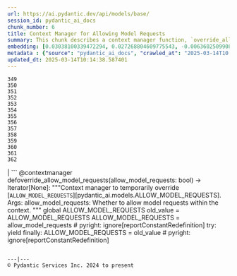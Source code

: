 ```yaml
---
url: https://ai.pydantic.dev/api/models/base/
session_id: pydantic_ai_docs
chunk_number: 6
title: Context Manager for Allowing Model Requests
summary: This chunk describes a context manager function, `override_allow_model_requests`, which temporarily changes the global setting `ALLOW_MODEL_REQUESTS` based on the provided argument. It captures the old value, modifies it within the context, and ensures it's restored after exiting the context.
embedding: [0.03038100339472294, 0.027268804609775543, -0.006360250990837812, -0.0021458128467202187, -0.03635840490460396, 0.009565076790750027, -0.02329210378229618, 0.03386370465159416, -0.02061215229332447, -0.011127351783216, -0.014955852180719376, -0.029318904504179955, -0.003989050630480051, -0.01164605189114809, -0.036333706229925156, -0.030109304934740067, 0.024712353944778442, 0.025490403175354004, 0.0120844766497612, 0.07904001325368881, 0.020933253690600395, 0.03551860526204109, -0.01729000173509121, 0.029467104002833366, -0.031072603538632393, 0.009336601011455059, -0.056563008576631546, 0.006761625874787569, 0.0111397011205554, -0.020068753510713577, 0.019895853474736214, -0.015141102485358715, -0.08477041125297546, 0.014931152574717999, 0.017784003168344498, -0.023094503208994865, -0.012004201300442219, 0.000514454732183367, -0.028726104646921158, 0.05098080635070801, -0.009824426844716072, -0.04722640663385391, 0.014288951642811298, 0.05646420642733574, -0.006128688342869282, 0.060119807720184326, -0.012380876578390598, 0.06179940700531006, 0.006878951098769903, -0.0101825762540102, 0.005600725766271353, 0.0035321004688739777, -0.058193206787109375, -0.006761625874787569, 0.015499251894652843, 0.008607950992882252, -0.0111397011205554, 0.006767801009118557, -0.012720501981675625, -0.0014341439818963408, 0.014227202162146568, -0.03280160576105118, -0.04119960591197014, 0.02493465319275856, -0.03966820612549782, -0.0029547379817813635, -0.022341152653098106, 0.02176070399582386, 0.0022893815767019987, 0.037963904440402985, -0.06426940858364105, -0.0032387878745794296, -0.03574090451002121, -0.03255460411310196, -0.0019883501809090376, 0.009157526306807995, 0.04517630487680435, 0.0827450081706047, 0.015536301769316196, 0.0015290846349671483, -0.026873603463172913, 0.0044768755324184895, 0.005464875604957342, 0.02174835279583931, -0.03524690493941307, 0.0028636567294597626, -0.042928606271743774, 0.016993602737784386, 0.039124805480241776, -0.08388121426105499, -0.0040137507021427155, 0.018500301986932755, -0.04438590630888939, 0.0016533564776182175, 0.03991520404815674, 0.02289690263569355, 0.0037667504511773586, -0.015536301769316196, -0.007206226233392954, 0.057155806571245193, 0.013498552143573761, -0.0470288060605526, -0.033641405403614044, 0.026774803176522255, 0.031492505222558975, 0.09272381663322449, -0.020661553367972374, 0.003877900540828705, -0.015733901411294937, -0.005325938109308481, -0.02593500353395939, -0.020068753510713577, -0.0072124009020626545, -0.011374351568520069, -0.03956940397620201, -0.038457904011011124, -0.05928000807762146, -9.672559826867655e-05, 0.030356304720044136, -0.000981053221039474, -0.0305292047560215, -0.01456065196543932, 0.05305560678243637, -0.029788203537464142, -0.008046026341617107, -0.0037050005048513412, -0.011127351783216, -0.0649116113781929, -0.011713976971805096, -0.04744870588183403, 0.008008976466953754, -0.018932553008198738, 0.03354260325431824, -0.043299105018377304, -0.05384600907564163, 0.0050696758553385735, -0.01742585189640522, 0.00623366329818964, -0.015561002306640148, 0.021464303135871887, -0.00537533825263381, 0.02124200388789177, -0.0407550074160099, 0.005841550882905722, 0.04404010623693466, 0.015857402235269547, 0.04092790558934212, -0.026107903569936752, 0.024020753800868988, 0.07390241324901581, 0.009515676647424698, 0.02176070399582386, 0.033147405833005905, 0.020426902920007706, -0.010621001943945885, -0.037074703723192215, 0.00971945095807314, 0.03361670300364494, 0.028652004897594452, -0.016833052039146423, -0.04384250566363335, 0.006570200901478529, -0.018512653186917305, -0.06980220973491669, -0.014721201732754707, -0.010590126737952232, -0.016351401805877686, 0.012671101838350296, -0.047769807279109955, -0.07439640909433365, 0.013177451677620411, 0.04870840534567833, -0.0279851034283638, -0.0032604003790766, 0.03966820612549782, -0.03979170694947243, -0.038087405264377594, -0.00819422584027052, -0.01614145189523697, -0.002256962936371565, 0.0063479007221758366, 0.010398701764643192, -0.02518165297806263, -0.019920552149415016, 0.0015553283737972379, 0.00029022502712905407, -0.015104051679372787, 0.030059903860092163, -0.050585608929395676, 0.007990451529622078, 0.011491676792502403, 0.058440208435058594, 0.007502626162022352, 0.06303440779447556, -0.019871152937412262, -0.050165705382823944, -0.0029007066041231155, -0.027441704645752907, 0.014906452037394047, 0.006403475999832153, -0.024724703282117844, 0.04515160620212555, 0.005727313458919525, 0.009558901190757751, 0.045497406274080276, 0.002266225405037403, 0.010929751209914684, 0.01118910126388073, -0.049918707460165024, -0.0034827005583792925, -0.0012589283287525177, -0.030059903860092163, 0.017339402809739113, 0.024255404248833656, 0.020142853260040283, -0.03255460411310196, -0.02810860425233841, -0.020920902490615845, 0.006005188450217247, 0.008404175750911236, 0.0011439189547672868, 0.0120906513184309, 0.051079608500003815, 0.018117452040314674, -0.025762103497982025, 0.056167807430028915, -0.018599102273583412, 0.019611801952123642, 0.002338781487196684, 0.07449521124362946, -0.004081675782799721, 0.025885604321956635, -0.041940607130527496, -0.0023758315946906805, 0.023588502779603004, -0.03927300497889519, -0.0016039564507082105, -0.021044403314590454, 0.027441704645752907, -0.03650660440325737, 0.016586052253842354, 0.00870675127953291, 0.0067431009374558926, 0.005727313458919525, 0.02047630213201046, 0.021464303135871887, 0.0022338065318763256, -0.04401540756225586, 0.0111335264518857, 0.019290702417492867, 0.0216125026345253, -0.024107202887535095, -0.018734952434897423, -0.053747206926345825, 0.007422351278364658, 0.008175700902938843, -0.040409207344055176, 0.03482700511813164, -0.008502976037561893, -0.005054238252341747, 0.016549002379179, 0.034283604472875595, 0.019772352650761604, 0.008126300759613514, 0.0521664060652256, 0.014153102412819862, 0.03850730508565903, -0.013844352215528488, 0.027120603248476982, -0.008490625768899918, 0.005955788306891918, 0.04018690437078476, 0.013016901910305023, -0.027812203392386436, -0.01872260309755802, -0.02924480475485325, 0.035815004259347916, 0.015746252611279488, 0.0203651525080204, -0.04258280619978905, 0.00031724065775051713, -0.028528504073619843, 0.04285450652241707, 0.006533151026815176, 0.04297800734639168, 0.0235144030302763, -0.031616006046533585, 0.035074006766080856, -0.0030890442430973053, -0.0030489065684378147, -0.0022492441348731518, -0.030553903430700302, 0.058983609080314636, -0.03193710371851921, 0.02304510399699211, -0.011936277151107788, 0.007589076180011034, -0.010299901477992535, 0.03025750443339348, -0.002119569107890129, 0.030455105006694794, 0.03470350429415703, -0.02966470457613468, -0.028849603608250618, 0.03038100339472294, -0.00499557564035058, -0.025391602888703346, 0.005937263369560242, -0.002741700503975153, 0.016351401805877686, -0.02875080332159996, 0.03932240605354309, -0.040656205266714096, -0.02302040345966816, -0.014906452037394047, -0.012152401730418205, 0.03003520518541336, 0.004850463010370731, 0.07726161181926727, 0.02263755351305008, -0.020291052758693695, -0.022575803101062775, -0.050462108105421066, 0.019624153152108192, 0.025663303211331367, -0.016573702916502953, 0.007780501153320074, -0.022032402455806732, 0.0067863259464502335, -0.01056542620062828, -0.055525608360767365, 0.015523952431976795, -0.008916701190173626, -0.01094827614724636, 0.0008745344821363688, -0.01831505261361599, -0.011047076433897018, 0.040878504514694214, 0.03252990543842316, 0.01241175178438425, -0.009108126163482666, 0.05191940814256668, -0.04888130724430084, -0.032653406262397766, 0.005288888234645128, 0.026997104287147522, -0.04532450810074806, -0.00800280086696148, 0.008947576396167278, 0.015388102270662785, 0.040878504514694214, -0.04952350631356239, -0.01703065261244774, 0.029985804110765457, -0.03613610565662384, 0.001228053355589509, 0.021723652258515358, 0.008768501691520214, -0.04517630487680435, 0.0007626126171089709, -0.006116338539868593, 0.02011815272271633, 0.012918101623654366, -0.03742050379514694, -0.009311901405453682, 0.008262150920927525, -0.012356176972389221, -0.016252601519227028, -0.002005331451073289, 0.03993990644812584, 0.028454404324293137, -0.0023248877841979265, -0.006397300865501165, -0.002056275261566043, -0.013498552143573761, -0.02327975258231163, -0.024267753586173058, 0.003359200432896614, 0.05103020742535591, 0.007552025839686394, 0.0495729073882103, -0.008496801368892193, 0.0065146260894834995, -0.0007024063379503787, 0.014671802520751953, 0.029294203966856003, -0.04786860570311546, -0.016376102343201637, -0.0915876105427742, 0.022588152438402176, 0.05651360750198364, -0.034555304795503616, 0.01742585189640522, 0.0044027757830917835, -0.047275807708501816, -0.0006638126214966178, 0.03458000347018242, 0.022205302491784096, 0.03969290480017662, 0.029615303501486778, -0.02151370234787464, -0.005505013279616833, -0.07681701332330704, 0.028306204825639725, -0.01808040216565132, -0.008836425840854645, -0.03838380426168442, 0.03344380483031273, 0.008237451314926147, -0.004557150416076183, 0.05009160563349724, -0.03201120346784592, 0.023230353370308876, 0.041421905159950256, -0.003115287981927395, -0.05275920778512955, -0.02505815401673317, -0.015425152145326138, 0.018734952434897423, 0.029417704790830612, -0.054241206496953964, -0.04532450810074806, 0.02912130393087864, 0.014103702269494534, 0.02021695300936699, 0.02151370234787464, 0.009651526808738708, -0.037074703723192215, -0.008552376180887222, -0.06283681094646454, -0.000456950074294582, 0.018006302416324615, 0.019513003528118134, 0.00813865102827549, 0.036803003400564194, 0.027194702997803688, 0.01842620223760605, 0.017537003383040428, 0.050585608929395676, -0.08368360996246338, 0.03193710371851921, -0.01817920245230198, -0.013214501552283764, 0.05251220613718033, -0.025539804250001907, 0.0023696566931903362, -0.017981601879000664, -0.0028636567294597626, -0.033023905009031296, 0.026305504143238068, 0.002548731630668044, 0.022810453549027443, 0.03361670300364494, 0.007243276108056307, -0.024156603962183, 0.029417704790830612, 0.06772740930318832, 0.011670751497149467, 0.03458000347018242, 0.05937881022691727, 0.0018031002255156636, -0.014486552216112614, -0.02518165297806263, 0.01857440173625946, 0.02620670385658741, 0.03645720332860947, -0.0061564757488667965, 0.0015321720857173204, -0.020797403529286385, -0.01507935207337141, 0.028034504503011703, 0.03826030716300011, 0.03349320590496063, -0.0011886876309290528, -0.0011593564413487911, -0.049943406134843826, 0.03956940397620201, 0.029170705005526543, -0.007829900830984116, -0.05478460714221001, 0.03663010522723198, -0.0018555878195911646, 0.025910302996635437, 0.038853105157613754, 0.01260317675769329, 0.029417704790830612, -0.023094503208994865, -0.017277652397751808, -0.012634051963686943, -0.005681000649929047, -0.03485170379281044, 0.046633604913949966, -0.0025688004679977894, -0.013350351713597775, 0.06817200779914856, -0.004538625478744507, 0.02786160446703434, -0.024477703496813774, 0.020291052758693695, -0.03383900597691536, -0.04502810537815094, -0.004449088126420975, 0.005048063118010759, -0.0050264508463442326, -0.053747206926345825, -0.005446350667625666, -0.010497501119971275, -0.01805570349097252, 0.027392303571105003, 0.04441060498356819, -0.09746621549129486, 0.024070153012871742, -0.004226787947118282, 0.028182704001665115, -0.0030489065684378147, 0.012152401730418205, -0.003791450522840023, 0.009206926450133324, -0.011281726881861687, -0.034777604043483734, -0.007922526448965073, -0.019883502274751663, -0.0457938052713871, 0.0298870038241148, 0.00979972630739212, 0.007496451027691364, 0.007737276144325733, -0.040137507021427155, -0.0037852756213396788, 0.024156603962183, -0.004501575604081154, -0.0008683595224283636, -0.011115001514554024, -0.012183276936411858, 0.023008054122328758, -0.012893402017652988, 0.03458000347018242, 0.00814482569694519, 0.005625425837934017, -0.010411051101982594, 0.022588152438402176, 0.02139020338654518, -0.00018756564531940967, 0.002246156567707658, -0.022477002814412117, -0.011244677007198334, -0.010460451245307922, 0.03169010579586029, 0.005736575927585363, 2.39040073211072e-05, 0.014202501624822617, -0.003924212884157896, -0.010688926093280315, -0.017759302631020546, 0.005505013279616833, -0.008589426055550575, -0.016474902629852295, -0.0470288060605526, 0.01360970176756382, 0.0006229032296687365, 0.0111335264518857, -0.020698603242635727, 0.02694770321249962, -0.0013345720944926143, -0.04799210652709007, 0.02047630213201046, 0.008478276431560516, 0.025786804035305977, -0.01194862648844719, -0.03260400518774986, 0.016487251967191696, 0.027046503499150276, -0.040631506592035294, 0.04124900698661804, 0.006699875928461552, 0.0037976254243403673, 0.023008054122328758, 0.022365853190422058, -0.019043702632188797, 0.019772352650761604, -0.025663303211331367, -0.015684502199292183, 0.019908202812075615, 0.02518165297806263, -0.000611711002420634, 0.004906038288027048, -0.026527803391218185, 0.012708151713013649, -0.00594961317256093, 0.025910302996635437, 0.012436451390385628, -0.00432867556810379, -0.005906388163566589, 0.024700002744793892, -0.04791800677776337, 0.021661903709173203, 0.014721201732754707, 0.015486902557313442, -0.026429003104567528, -0.01668485254049301, 0.030751504004001617, -0.032134704291820526, 0.004010662902146578, 0.03653130680322647, -0.02010580338537693, 0.01793220266699791, 0.0092316260561347, -0.016598401591181755, 0.028800204396247864, 0.0028497627936303616, -0.0005731172859668732, 0.009713276289403439, -0.019488302990794182, -0.02558920346200466, -0.00984912645071745, -0.013733201660215855, -0.03705000504851341, 0.003461088053882122, 0.044509407132864, -0.030949104577302933, 0.04048330709338188, -0.004035362973809242, 0.022859852761030197, -0.00575818819925189, -0.013128051534295082, -0.01226972695440054, -0.019673552364110947, -0.015993252396583557, 0.004915300756692886, 0.032233502715826035, 0.007724925875663757, -0.015561002306640148, 0.00960830133408308, -0.001316047040745616, -0.024897603318095207, 0.016314351931214333, 0.0248235035687685, -0.007527326233685017, -0.0012087564682587981, 0.005856988485902548, 0.027194702997803688, -0.0005511188064701855, 0.025119904428720474, -0.01782105304300785, 0.02202005311846733, -0.016993602737784386, 0.00689747603610158, 0.02099500223994255, 0.012893402017652988, 0.004047713242471218, -0.01069510169327259, -0.0495729073882103, -0.015869751572608948, -0.033270902931690216, 0.0018910940270870924, -0.010398701764643192, -0.016314351931214333, -0.024329503998160362, 0.0029393003787845373, 0.019562402740120888, 0.013498552143573761, 0.0010057532927021384, -0.0025317503605037928, -0.0159068014472723, -0.011720151640474796, 0.003692650469020009, 0.0343330055475235, -0.01703065261244774, 0.00074331572977826, 0.0158944521099329, 0.010466626845300198, 0.032233502715826035, 0.0598234087228775, 0.008990800939500332, -0.001129253301769495, -0.015165802091360092, 0.016487251967191696, -0.014980551786720753, -0.006122513208538294, 0.02620670385658741, 0.048412006348371506, 0.03329560533165932, -0.04490460455417633, 0.0073729511350393295, 0.05764980986714363, -0.020710952579975128, -0.0062213134951889515, 0.014202501624822617, -0.008367125876247883, -0.0007633845089003444, 0.004986313171684742, -0.011794251389801502, -0.0074717509560287, -0.008095426484942436, -0.002056275261566043, 0.012356176972389221, 0.005952700972557068, -0.013893752358853817, 0.01703065261244774, -0.03603730350732803, -0.020636852830648422, -0.011578126810491085, -0.02099500223994255, 0.023625552654266357, -0.012745201587677002, 0.013350351713597775, 0.0254657045006752, 0.017129452899098396, 0.04465760663151741, -0.0045417132787406445, -0.030504504218697548, -0.015523952431976795, -0.03833440691232681, 0.013251551426947117, -0.02670070342719555, -0.04922710731625557, -0.004239138215780258, 0.004371900577098131, 0.020575102418661118, -0.028306204825639725, -0.018870802596211433, -0.001150093856267631, 0.007385300938040018, 0.004560238216072321, -0.01703065261244774, -0.003955088090151548, 0.041026704013347626, 0.028973104432225227, -0.0037297005765140057, -0.030479803681373596, -0.004387338180094957, 0.0024391254410147667, -0.013523251749575138, -0.006829550955444574, -0.009694751352071762, -0.010898876935243607, -0.039124805480241776, 0.0101825762540102, -0.024984054267406464, -0.0028636567294597626, -0.005038800649344921, 0.0030597129371017218, -0.03292510285973549, 0.03220880404114723, 0.016586052253842354, 0.005600725766271353, -0.008472100831568241, 0.01412840187549591, -0.05646420642733574, 0.013622052036225796, -0.05354960635304451, 0.008120126090943813, 0.02736760303378105, 0.015388102270662785, 0.005236400756984949, -0.04843670502305031, -0.007749625947326422, 0.015733901411294937, -0.0776568129658699, 0.014931152574717999, 0.0032418754417449236, 0.028306204825639725, 0.01406665239483118, -0.024749403819441795, 0.00042607507202774286, 0.03361670300364494, -0.01883375272154808, -0.004606550559401512, 0.022995702922344208, 0.020649202167987823, 0.014585352502763271, -0.00728032598271966, -0.030702104791998863, 0.035815004259347916, 0.011553426273167133, 0.005344463046640158, 0.03171480447053909, 0.07528561353683472, 0.028973104432225227, -0.007761976215988398, 0.0049029504880309105, 0.04416360706090927, -0.017882803454995155, -0.04245930537581444, 0.0032449630089104176, -0.0026598817203193903, 0.002539469162002206, -0.031887706369161606, 0.0029964190907776356, -0.005054238252341747, 0.008422701619565487, -0.02835560403764248, 0.00903402641415596, -0.009645351208746433, 0.02976350486278534, -0.007854601368308067, 0.01767285168170929, -0.09218041598796844, -0.0012820845004171133, 0.012553776614367962, 0.0005414703628048301, -0.006168826017528772, 0.007169175893068314, -0.015375752002000809, 0.026676002889871597, -0.004294713027775288, 0.002005331451073289, 0.014017252251505852, -0.005501925945281982, -0.030208103358745575, -0.08689460903406143, 0.02176070399582386, -0.002738612936809659, -0.030430404469370842, -0.01279460173100233, 0.02682420425117016, -0.01638845168054104, 0.02620670385658741, 0.00037783285370096564, -0.02456415258347988, -0.006397300865501165, 0.010355476289987564, -0.04977050796151161, 0.020142853260040283, 0.015054652467370033, 0.021587803959846497, 0.0024036190006881952, -0.016363753005862236, -0.08837661147117615, -0.04144660755991936, -0.005057325586676598, -0.036951206624507904, 0.061503008008003235, 0.009528025984764099, 0.03144310414791107, 0.024255404248833656, -0.00442130072042346, -0.010676576755940914, 0.012942802160978317, 0.031764205545186996, 0.03329560533165932, -0.019883502274751663, -0.03218410536646843, 0.01488175243139267, -0.03527160361409187, -0.025107553228735924, -0.029788203537464142, -0.01037400122731924, 0.005477225873619318, 0.006301588378846645, 0.0012419470585882664, 0.017364103347063065, 0.054537609219551086, -0.010682751424610615, 0.003556800540536642, 0.026033803820610046, 0.032258205115795135, -0.0036309005226939917, -0.01221415214240551, 0.026750104501843452, 0.006190438289195299, -0.01417780201882124, -0.009941751137375832, 0.014795302413403988, -0.0013152752071619034, -0.019772352650761604, 0.011590477079153061, -0.002453019144013524, -0.008583251386880875, -0.017327051609754562, 0.015845052897930145, -0.003600025549530983, -0.026009103283286095, 0.030232803896069527, 0.014153102412819862, -0.009293376468122005, -0.006885125767439604, 0.06194761022925377, 0.013387401588261127, 0.02327975258231163, 0.02583620324730873, -0.02442830428481102, -0.00936130154877901, -0.007477926090359688, 8.47132905619219e-05, -0.011152051389217377, 0.0026691441889852285, 0.00808307621628046, 0.016450202092528343, 0.01995760202407837, 0.00020030159794259816, -0.01693185232579708, 0.02173600345849991, -0.007391476072371006, 0.03830970451235771, -0.030479803681373596, 0.009126651100814342, -0.000551890698261559, 0.02520635351538658, 0.01820390298962593, 0.019772352650761604, -0.0021056754048913717, 0.036333706229925156, 0.04226170480251312, -0.020278703421354294, -0.00394273828715086, 0.04818970710039139, 0.01240557711571455, 0.004841200541704893, -0.032875705510377884, 0.03260400518774986, -0.028034504503011703, -0.03411070629954338, 0.029837604612112045, 0.010269026271998882, -0.01934010349214077, 0.03025750443339348, 0.012294426560401917, 0.01741350255906582, -0.0030581692699342966, 0.03233230486512184, 0.015561002306640148, -0.0026506190188229084, 0.016055002808570862, 0.019821753725409508, 0.026676002889871597, 0.005236400756984949, 0.018142152577638626, 0.011250851675868034, -0.0036278129555284977, -0.0024823504500091076, 0.002300187712535262, -0.025119904428720474, 0.03497520461678505, 0.0021689690183848143, -0.02113085240125656, 0.005190088413655758, 1.5087745850905776e-05, -0.0008112407522276044, 0.05621720850467682, 0.005511188413947821, -0.009947926737368107, 0.020142853260040283, 0.019401852041482925, -0.040409207344055176, -0.02125435322523117, 0.0267254039645195, -0.02137785218656063, -0.025910302996635437, -0.01958710327744484, 0.020698603242635727, -0.018772002309560776, 0.02721940353512764, -0.03868020698428154, -0.00909577589482069, -0.024144252762198448, -0.035815004259347916, -0.0381368063390255, 0.037469904869794846, -0.025416303426027298, -0.0009995782747864723, -0.010262851603329182, 0.017240602523088455, 0.017252951860427856, 0.020562753081321716, -0.010188751854002476, 0.04665830731391907, -0.01791985332965851, 0.01604265160858631, 0.0020439252257347107, 0.0010806251084432006, 0.010800076648592949, 0.06278740614652634, -0.001674968982115388, -0.009206926450133324, 0.01947595365345478, 0.030628005042672157, 0.007422351278364658, 0.03724760562181473, 0.005665563512593508, -0.002926950342953205, 0.01265875156968832, 0.017512302845716476, -0.009997326880693436, 0.045867905020713806, -0.029590604826807976, 0.02200770378112793, 0.04159480705857277, 0.04653480648994446, -0.012856352142989635, 0.044064804911613464, 0.01226972695440054, -0.008953751064836979, 0.020007003098726273, -0.0019096189644187689, -0.010398701764643192, 0.010435751639306545, -0.003018031595274806, 0.0598234087228775, -0.005131425801664591, 0.0062521882355213165, -0.025144603103399277, 0.024391252547502518, -0.009978801012039185, -0.04658420756459236, -0.03956940397620201, 0.03487640619277954, -0.013189801946282387, -0.0020269439555704594, 0.00026089377934113145, -0.012868701480329037, -0.008231275714933872, 0.0077990260906517506, -0.015116401948034763, 0.005705700721591711, -0.010299901477992535, 0.020945603027939796, -0.020315753296017647, -0.0045355381444096565, 0.005115988198667765, -0.0030875003430992365, 0.0037266130093485117, 0.021217303350567818, -0.01551160216331482, 0.02419365383684635, 0.04655950516462326, 0.012238851748406887, -0.013338001444935799, 0.0495729073882103, -0.0012087564682587981, 0.02531750313937664, -0.019772352650761604, -0.001048206351697445, 0.0009880001889541745, -0.03127020597457886, -0.012529077008366585, 0.010386351495981216, -0.008058375678956509, 0.0534014068543911, -0.041174907237291336, -0.01857440173625946, -0.014857051894068718, 0.013214501552283764, 0.03774160519242287, 0.053500209003686905, -0.01297985203564167, -0.00451392587274313, 0.005054238252341747, -0.021983003243803978, -0.015622751787304878, 0.015993252396583557, 0.0077990260906517506, -0.025268103927373886, 0.00046312506310641766, -0.018389152362942696, -0.010441926307976246, 0.028775503858923912, -0.03243110328912735, -0.0036185504868626595, 0.01817920245230198, 0.007786676287651062, -0.01260317675769329, 0.007996626198291779, 0.01921660266816616, 0.003408600576221943, 0.03853200376033783, 0.005841550882905722, 0.01833975315093994, -0.010015851818025112, 0.013251551426947117, 0.0177963525056839, -0.0044768755324184895, -0.029541203752160072, -0.021600153297185898, -0.01768520288169384, -0.032628703862428665, 0.009657701477408409, -0.007082725875079632, 0.03038100339472294, -0.004973963368684053, -0.00884877610951662, 0.014795302413403988, -0.003306712955236435, 0.02392195351421833, -0.025515103712677956, -0.04680650681257248, 0.016857752576470375, 0.019266001880168915, 0.03601260483264923, 0.017623452469706535, 0.007249451242387295, -0.007545851171016693, 0.01088035199791193, -0.022217653691768646, 0.013325652107596397, -0.03522220626473427, -0.003414775477722287, -0.0394706055521965, 0.0047640129923820496, -0.03166540339589119, -0.006533151026815176, -0.0074717509560287, 0.010639526881277561, -0.012831651605665684, -0.013276251964271069, 0.009713276289403439, 0.026923004537820816, -0.036185506731271744, 0.030751504004001617, 0.026107903569936752, -0.013634402304887772, 0.034530606120824814, 0.008972276002168655, -0.04300270602107048, 0.0076384758576750755, -0.017845751717686653, 0.0029670880176126957, -0.00960830133408308, 0.03549390658736229, 0.027911003679037094, -0.0037173505406826735, 0.010287551209330559, -0.016944201663136482, -0.03206060454249382, 0.015301652252674103, -0.017611103132367134, -0.014548301696777344, -0.0019929816480726004, 0.018648503348231316, -0.010318426415324211, 0.038976605981588364, -0.03524690493941307, -0.006693700794130564, -0.05814380943775177, -0.005622338503599167, -0.000864500121679157, -0.03127020597457886, -0.007150650955736637, -0.025786804035305977, 0.0015885189641267061, 0.02810860425233841, 0.008151001296937466, 0.0171541515737772, -0.022316453978419304, -0.016709553077816963, 0.00499557564035058, -0.013869051821529865, 0.07212401181459427, 0.013053951784968376, -0.0006861969595775008, -0.04384250566363335, 0.012646402232348919, -0.019920552149415016, 0.0030921315774321556, -0.006292325910180807, -0.023353854194283485, -0.04105140641331673, -0.010787726379930973, 0.007465576287358999, -0.004621988162398338, 0.0004897547769360244, 0.00941070169210434, -0.03334500640630722, -0.0021813190542161465, 0.0029516504146158695, 0.00403845077380538, 0.011843651533126831, 0.04258280619978905, 0.03828500583767891, -0.005671738181263208, -0.032505203038454056, 0.022205302491784096, -0.00795340072363615, 0.03653130680322647, -0.028429703786969185, 0.02378610335290432, 0.014474201947450638, 0.019364802166819572, -0.019056051969528198, -0.012294426560401917, -0.03650660440325737, -0.02746640332043171, 0.003322150558233261, 0.04843670502305031, 0.01717885211110115, 0.01175720151513815, 0.037321705371141434, 0.020698603242635727, -0.0077990260906517506, 0.0028482191264629364, 0.0038624629378318787, -0.01909310184419155, 0.002357306657359004, -0.007298850920051336, -0.0445588044822216, -0.007502626162022352, 0.005322850774973631, 0.02544100396335125, 0.005406213458627462, -0.007848425768315792, -0.006409651134163141, -0.020179903134703636, -0.029590604826807976, -0.007101250812411308, 0.04021160677075386, 0.016833052039146423, -0.01227590162307024, -0.02620670385658741, 0.012226501479744911, 0.009213101118803024, 0.04465760663151741, -0.005792150739580393, -0.019401852041482925, 0.010929751209914684, -0.026552503928542137, 0.01906840316951275, 0.015091702342033386, -0.007897825911641121, -0.01577095314860344, -0.02034045197069645, 0.007163001224398613, 0.021945953369140625, 0.0037852756213396788, 0.0022384377662092447, -0.02749110385775566, 0.010244326665997505, 0.04394130781292915, 0.04278040677309036, -0.045349206775426865, -0.021550752222537994, -0.006724576000124216, 0.0026537065859884024, -0.016721902415156364, -0.01691950298845768, 0.025539804250001907, -0.002588869072496891, 0.00671222573146224, 0.03838380426168442, 0.012288251891732216, -0.02758990414440632, 0.015178152360022068, 0.01757405325770378, 0.02951650507748127, -0.0023742879275232553, -0.01808040216565132, -0.011170576326549053, 0.030306903645396233, 0.029417704790830612, -0.015239901840686798, -0.025663303211331367, 0.04119960591197014, -0.005208613350987434, 0.024502404034137726, 0.00046775632654316723, -0.04226170480251312, -0.006959225982427597, -0.0036309005226939917, 0.028083903715014458, -0.0317889042198658, 0.013066302053630352, 0.00022442269255407155, -0.013918451964855194, -0.01845090277493, -0.01354795228689909, -0.013399751856923103, 0.015561002306640148, -0.04236050695180893, 0.054883409291505814, -0.011713976971805096, -0.033246204257011414, -0.00014298986934591085, 0.013918451964855194, 0.028429703786969185, 0.03902600705623627, -0.0022168252617120743, -0.023588502779603004, -0.012868701480329037, -0.03294980525970459, 0.042533405125141144, -0.016882453113794327, -0.012133876793086529, 0.007366776000708342, 0.012578477151691914, 0.004121812991797924, -0.03549390658736229, 0.011985676363110542, -0.044731706380844116, -0.027071204036474228, 0.022081803530454636, -0.0196982529014349, -0.015178152360022068, -0.030232803896069527, 0.019006652757525444, -0.002885269233956933, -0.0071815261617302895, 0.014239552430808544, 0.037716906517744064, 0.003995225764811039, -0.022563453763723373, -0.02926950342953205, -0.020439252257347107, -0.00632937578484416, 0.005690263118594885, 0.02761460468173027, -0.030702104791998863, -0.01882140338420868, -0.01766050234436989, -0.020525703206658363, -0.01703065261244774, 0.0165366530418396, 0.03215940296649933, 0.03386370465159416, 0.021834803745150566, -0.0002794188039842993, 0.023304453119635582, 0.028948403894901276, 0.004720787983387709, -0.014733552001416683, 0.016314351931214333, 0.009824426844716072, 0.011874526739120483, 0.029738804325461388, 0.005007925909012556, 0.020525703206658363, -0.02453945390880108, 0.015709202736616135, -0.030208103358745575, -0.014857051894068718, 0.00033016956876963377, 0.01630200259387493, 0.03408600389957428, -0.0062151383608579636, 0.03193710371851921, -0.008342426270246506, -0.012529077008366585, -0.006286150775849819, 0.016190852969884872, -0.01973530277609825, 0.002409794135019183, -0.020056402310729027, -0.004004488233476877, -0.017388802021741867, -0.015696851536631584, -0.015054652467370033, 0.012572301551699638, 0.009318076074123383, 0.017215901985764503, 0.0058261132799088955, -0.011602826416492462, 0.014634751714766026, -0.026626603677868843, -0.030751504004001617, 0.015869751572608948, -0.010096126236021519, -0.022452302277088165, 0.004177388269454241, -0.04236050695180893, 0.017240602523088455, 0.024317152798175812, -0.01055307686328888, -0.0007815235294401646, 0.001921969000250101, 0.015449851751327515, 0.051820605993270874, 0.012096826918423176, -0.004893688019365072, -0.02139020338654518, -0.038853105157613754, 0.006255276035517454, 0.024712353944778442, -0.011059426702558994, 0.004723875783383846, -0.003952000755816698, 0.022958653047680855, 0.008435050956904888, -0.031072603538632393, 0.03201120346784592, 0.023823153227567673, 0.028281504288315773, -0.002588869072496891, -0.03154190629720688, -0.012893402017652988, -0.019228952005505562, 0.017709903419017792, 0.03260400518774986, 0.022612852975726128, 0.00035602739080786705, 0.0022677690722048283, 0.02645370364189148, -0.007811375893652439, 0.0065825507044792175, 0.0101764015853405, -0.015733901411294937, -0.009886176325380802, -0.0005132969236001372, -0.029936404898762703, 0.06471400707960129, -0.03104790486395359, 0.032381705939769745, 0.006122513208538294, -0.030455105006694794, -0.003067431738600135, 0.011473151855170727, -0.02456415258347988, -0.009768851101398468, 0.025737402960658073, 0.03497520461678505, -0.0139925517141819, -0.02405780367553234, 0.016487251967191696, -0.015116401948034763, 0.00884877610951662, -0.015523952431976795, -0.02389725297689438, 0.002914600307121873, -0.0061256010085344315, -0.004174300469458103, 0.015980903059244156, 0.02264990285038948, -0.006502275820821524, 0.03218410536646843, -0.00947245117276907, 0.02964000403881073, 0.00403845077380538, -0.012492027133703232, 3.1116214813664556e-05, 0.011108826845884323, -0.003504313062876463, -0.03892720490694046, -0.022106502205133438, -0.022958653047680855, -0.018475603312253952, 0.016079701483249664, 0.009003151208162308, 0.026354903355240822, 0.026429003104567528, -0.02647840417921543, 0.03727230429649353, 0.016561351716518402, 0.004825763404369354, -0.046485405415296555, 0.03472820669412613, -0.009293376468122005, -0.005903300829231739, -0.03299920633435249, -0.027812203392386436, -0.017351752147078514, -0.0025116815231740475, 0.018129803240299225, 0.02329210378229618, -0.0025610816664993763, -0.008027501404285431, -0.007477926090359688, -0.011522551998496056, 0.007261801045387983, -0.012584651820361614, 0.015943853184580803, 0.000507121963892132, -0.0019281440181657672, 0.004702263046056032, -0.019241303205490112, -0.01578330248594284, -0.0006545500946231186, -0.01151020172983408, -0.006891300901770592, -0.00871292594820261, 0.0318383052945137, 0.019377153366804123, 0.00909577589482069, -0.03329560533165932, 0.020451603457331657, 0.028034504503011703, 0.006289238575845957, -0.0016224815044552088, -0.01666015200316906, 0.021019702777266502, 0.0012635595630854368, -0.003924212884157896, 0.019772352650761604, 0.014857051894068718, -0.004554063081741333, -0.004504662938416004, -0.0022013878915458918, -0.01627730205655098, -0.015993252396583557, 0.014264252036809921, 0.019031353294849396, -0.031072603538632393, 0.011744851246476173, -0.025268103927373886, 0.0317889042198658, 0.022489354014396667, 0.035444505512714386, -0.002971719251945615, -0.007595250848680735, -0.0030381004326045513, 0.02583620324730873, -0.0031307253520935774, 0.0394459068775177, 0.04144660755991936, -0.009966451674699783, -0.02467530407011509, 0.013387401588261127, 0.013622052036225796, -0.013350351713597775, 0.0017104751896113157, 0.005146863404661417, 0.02593500353395939, -0.0177963525056839, 0.0330733060836792, -0.008293026126921177, 0.01678365282714367, -0.004202087875455618, 0.01360970176756382, -0.01488175243139267, -0.012035076506435871, 0.007514975965023041, -0.02571270428597927, 0.04653480648994446, -0.015437502413988113, -0.0033314130268990993, -0.010454276576638222, -0.024218352511525154, -0.020044052973389626, 0.017141802236437798, 0.006236751098185778, -0.003887163009494543, 0.016561351716518402, -0.00041797038284130394, 0.029738804325461388, -0.005968138575553894, -0.019550053402781487, 0.004538625478744507, -0.03080090507864952, -0.004726963117718697, -0.014264252036809921]
metadata : {"source": "pydantic_ai_docs", "crawled_at": "2025-03-14T10:14:38.587401", "url_path": "/api/models/base/", "chunk_size": 694}
updated_dt: 2025-03-14T10:14:38.587401
---
```

```
349
350
351
352
353
354
355
356
357
358
359
360
361
362
```
| ```
@contextmanager
defoverride_allow_model_requests(allow_model_requests: bool) -> Iterator[None]:
"""Context manager to temporarily override [`ALLOW_MODEL_REQUESTS`][pydantic_ai.models.ALLOW_MODEL_REQUESTS].
  Args:
    allow_model_requests: Whether to allow model requests within the context.
  """
  global ALLOW_MODEL_REQUESTS
  old_value = ALLOW_MODEL_REQUESTS
  ALLOW_MODEL_REQUESTS = allow_model_requests # pyright: ignore[reportConstantRedefinition]
  try:
    yield
  finally:
    ALLOW_MODEL_REQUESTS = old_value # pyright: ignore[reportConstantRedefinition]

```
  
---|---  
© Pydantic Services Inc. 2024 to present